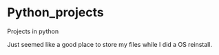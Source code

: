 # Python_projects
Projects in python


Just seemed like a good place to store my files while I did a OS reinstall.
